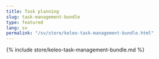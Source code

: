 ```yaml
---
title: Task planning
slug: task-management-bundle
type: featured
lang: sv
permalink: "/sv/store/keleo-task-management-bundle.html"
---
```


{% include store/keleo-task-management-bundle.md %}
